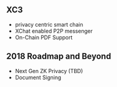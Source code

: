 ## XC3
- privacy centric smart chain
- XChat enabled P2P messenger
- On-Chain PDF Support

## 2018 Roadmap and Beyond
- Next Gen ZK Privacy (TBD)
- Document Signing

